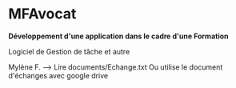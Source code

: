 # MFAvocat
**Développement d'une application dans le cadre d'une Formation**

 Logiciel de Gestion de tâche et autre
 
 Mylène F. --> Lire documents/Echange.txt
               Ou utilise le document d'échanges avec google drive 
